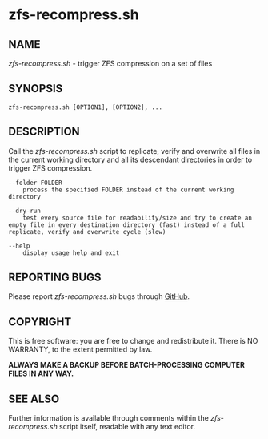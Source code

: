# zfs-recompress.sh

## NAME
*zfs-recompress.sh* - trigger ZFS compression on a set of files

## SYNOPSIS
	zfs-recompress.sh [OPTION1], [OPTION2], ...

## DESCRIPTION
Call the *zfs-recompress.sh* script to replicate, verify and overwrite all files in the current working directory and all its descendant directories in order to trigger ZFS compression.

	--folder FOLDER
		process the specified FOLDER instead of the current working directory

	--dry-run
		test every source file for readability/size and try to create an empty file in every destination directory (fast) instead of a full replicate, verify and overwrite cycle (slow)

	--help
		display usage help and exit
	   
## REPORTING BUGS
Please report *zfs-recompress.sh* bugs through [GitHub](https://github.com/gary17/zfs-recompress).

## COPYRIGHT
This is free software: you are free to change and redistribute it. There is NO WARRANTY, to the extent permitted by law.

**ALWAYS MAKE A BACKUP BEFORE BATCH-PROCESSING COMPUTER FILES IN ANY WAY.**

## SEE ALSO
Further information is available through comments within the *zfs-recompress.sh* script itself, readable with any text editor.
